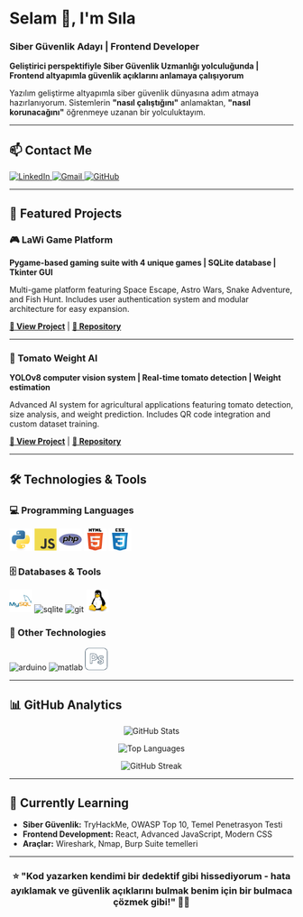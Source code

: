 # Selam 👋, I'm Sıla
### **Siber Güvenlik Adayı | Frontend Developer**

**Geliştirici perspektifiyle Siber Güvenlik Uzmanlığı yolculuğunda | Frontend altyapımla güvenlik açıklarını anlamaya çalışıyorum**

Yazılım geliştirme altyapımla siber güvenlik dünyasına adım atmaya hazırlanıyorum. Sistemlerin **"nasıl çalıştığını"** anlamaktan, **"nasıl korunacağını"** öğrenmeye uzanan bir yolculuktayım.

---

## 📫 Contact Me

<p align="left">
  <a href="https://www.linkedin.com/in/silanur-bas/" target="_blank">
    <img src="https://img.shields.io/badge/LinkedIn-%230077B5.svg?&style=for-the-badge&logo=linkedin&logoColor=white" alt="LinkedIn">
  </a>
  <a href="mailto:slanurbas15@gmail.com">
    <img src="https://img.shields.io/badge/Gmail-D14836?style=for-the-badge&logo=gmail&logoColor=white" alt="Gmail">
  </a>
  <a href="https://github.com/lunaimer" target="_blank">
    <img src="https://img.shields.io/badge/GitHub-100000?style=for-the-badge&logo=github&logoColor=white" alt="GitHub">
  </a>
</p>

---

## 🚀 Featured Projects

### 🎮 LaWi Game Platform
**Pygame-based gaming suite with 4 unique games | SQLite database | Tkinter GUI**

Multi-game platform featuring Space Escape, Astro Wars, Snake Adventure, and Fish Hunt. Includes user authentication system and modular architecture for easy expansion.

[**🔗 View Project**](https://github.com/lunaimer/LaWi-Game-Platform) | 
[**📁 Repository**](https://github.com/lunaimer/LaWi-Game-Platform)

---

### 🍅 Tomato Weight AI
**YOLOv8 computer vision system | Real-time tomato detection | Weight estimation**

Advanced AI system for agricultural applications featuring tomato detection, size analysis, and weight prediction. Includes QR code integration and custom dataset training.

[**🔗 View Project**](https://github.com/lunaimer/TomatoWeightAI-YOLOv8-Based-Tomato-Detection-and-Weight-Estimation-System) | 
[**📁 Repository**](https://github.com/lunaimer/TomatoWeightAI-YOLOv8-Based-Tomato-Detection-and-Weight-Estimation-System)

---

## 🛠️ Technologies & Tools

### 💻 Programming Languages
<p align="left">
  <img src="https://raw.githubusercontent.com/devicons/devicon/master/icons/python/python-original.svg" alt="python" width="40" height="40"/>
  <img src="https://raw.githubusercontent.com/devicons/devicon/master/icons/javascript/javascript-original.svg" alt="javascript" width="40" height="40"/>
  <img src="https://raw.githubusercontent.com/devicons/devicon/master/icons/php/php-original.svg" alt="php" width="40" height="40"/>
  <img src="https://raw.githubusercontent.com/devicons/devicon/master/icons/html5/html5-original-wordmark.svg" alt="html5" width="40" height="40"/>
  <img src="https://raw.githubusercontent.com/devicons/devicon/master/icons/css3/css3-original-wordmark.svg" alt="css3" width="40" height="40"/>
</p>

### 🗄️ Databases & Tools
<p align="left">
  <img src="https://raw.githubusercontent.com/devicons/devicon/master/icons/mysql/mysql-original-wordmark.svg" alt="mysql" width="40" height="40"/>
  <img src="https://www.vectorlogo.zone/logos/sqlite/sqlite-icon.svg" alt="sqlite" width="40" height="40"/>
  <img src="https://www.vectorlogo.zone/logos/git-scm/git-scm-icon.svg" alt="git" width="40" height="40"/>
  <img src="https://raw.githubusercontent.com/devicons/devicon/master/icons/linux/linux-original.svg" alt="linux" width="40" height="40"/>
</p>

### 🔧 Other Technologies
<p align="left">
  <img src="https://cdn.worldvectorlogo.com/logos/arduino-1.svg" alt="arduino" width="40" height="40"/>
  <img src="https://upload.wikimedia.org/wikipedia/commons/2/21/Matlab_Logo.png" alt="matlab" width="40" height="40"/>
  <img src="https://raw.githubusercontent.com/devicons/devicon/master/icons/photoshop/photoshop-line.svg" alt="photoshop" width="40" height="40"/>
</p>

---

## 📊 GitHub Analytics

<div align="center">

![GitHub Stats](https://github-readme-stats.vercel.app/api?username=lunaimer&show_icons=true&count_private=true&theme=radical&hide_border=true&bg_color=0D1117)

![Top Languages](https://github-readme-stats.vercel.app/api/top-langs/?username=lunaimer&layout=compact&theme=radical&hide_border=true&bg_color=0D1117)

![GitHub Streak](https://github-readme-streak-stats.herokuapp.com/?user=lunaimer&theme=radical&hide_border=true&background=0D1117)

</div>

---

## 🌱 Currently Learning

- **Siber Güvenlik:** TryHackMe, OWASP Top 10, Temel Penetrasyon Testi
- **Frontend Development:** React, Advanced JavaScript, Modern CSS
- **Araçlar:** Wireshark, Nmap, Burp Suite temelleri

---

<div align="center">

### ⭐ **"Kod yazarken kendimi bir dedektif gibi hissediyorum - hata ayıklamak ve güvenlik açıklarını bulmak benim için bir bulmaca çözmek gibi!"** 🕵️‍♂️

</div>